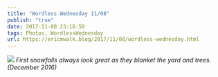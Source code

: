 ```yaml
---
title: "Wordless Wednesday 11/08"
publish: "true"
date: 2017-11-08 23:16:50
tags: Photos, WordlessWednesday
url: https://ericmwalk.blog/2017/11/08/wordless-wednesday.html
---
```


![](https://ericmwalk.blog/uploads/2022/e021e5c93b.jpg)
*First snowfalls always look great as they blanket the yard and trees. (December 2016)*